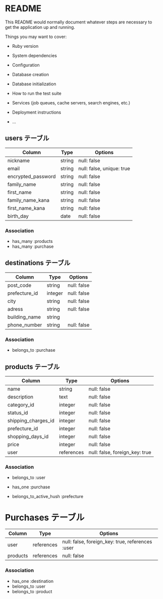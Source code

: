 # README

This README would normally document whatever steps are necessary to get the
application up and running.

Things you may want to cover:

* Ruby version

* System dependencies

* Configuration

* Database creation

* Database initialization

* How to run the test suite

* Services (job queues, cache servers, search engines, etc.)

* Deployment instructions

* ...


## users テーブル

| Column             | Type    | Options                   |
| ------------------ | ------- | ------------------------- |
| nickname           | string  | null: false               |
| email              | string  | null: false, unique: true |
| encrypted_password | string  | null: false               |
| family_name        | string  | null: false               |
| first_name         | string  | null: false               |
| family_name_kana   | string  | null: false               |
| first_name_kana    | string  | null: false               |
| birth_day          | date    | null: false               |

### Association
- has_many :products
- has_many :purchase 




## destinations テーブル

| Column             | Type       | Options                        |
| ------------------ | ---------- | -------------------------------|
| post_code          | string     | null: false                    |
| prefecture_id      | integer    | null: false                    | 
| city               | string     | null: false                    |
| adress             | string     | null: false                    |
| building_name      | string     |                                |
| phone_number       | string     | null: false                    |

### Association
- belongs_to :purchase 


## products テーブル

| Column              | Type       | Options                        |
| ------------------- | ---------- | -------------------------------|
| name                | string     | null: false                    |
| description         | text       | null: false                    |
| category_id         | integer    | null: false                    |
| status_id           | integer    | null: false                    |
| shipping_charges_id | integer    | null: false                    |
| prefecture_id       | integer    | null: false                    |
| shopping_days_id    | integer    | null: false                    | 
| price               | integer    | null: false                    |
| user                | references | null: false, foreign_key: true |

### Association
- belongs_to :user
- has_one :purchase 

- belongs_to_active_hush :prefecture


# Purchases テーブル

| Column            | Type       | Options                                          |
| ----------------- | ---------- | -------------------------------------------------|
| user              | references | null: false, foreign_key: true, references :user |
| products          | references | null: false                                      |

### Association
- has_one :destination
- belongs_to :user 
- belongs_to :product 


